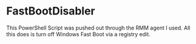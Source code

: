 # FastBootDisabler
This PowerShell Script was pushed out through the RMM agent I used. All this does is turn off Windows Fast Boot via a registry edit.
